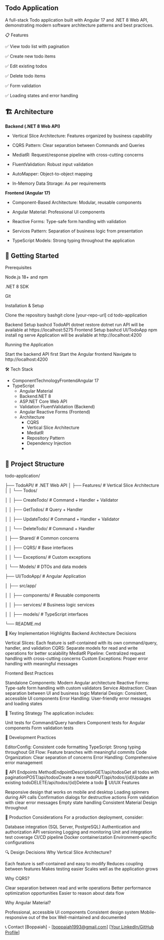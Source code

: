 ## Todo Application
A full-stack Todo application built with Angular 17 and .NET 8 Web API, demonstrating modern software architecture patterns and best practices.

📋 Features

✅ View todo list with pagination

✅ Create new todo items

✅ Edit existing todos

✅ Delete todo items

✅ Form validation

✅ Loading states and error handling


## 🏗️ Architecture

**Backend (.NET 8 Web API)**

- Vertical Slice Architecture: Features organized by business capability

- CQRS Pattern: Clear separation between Commands and Queries

- MediatR: Request/response pipeline with cross-cutting concerns

- FluentValidation: Robust input validation

- AutoMapper: Object-to-object mapping

- In-Memory Data Storage: As per requirements

**Frontend (Angular 17)**

- Component-Based Architecture: Modular, reusable components

- Angular Material: Professional UI components

- Reactive Forms: Type-safe form handling with validation

- Services Pattern: Separation of business logic from presentation

- TypeScript Models: Strong typing throughout the application


## 🚀 Getting Started

Prerequisites

Node.js 18+ and npm

.NET 8 SDK

Git

Installation & Setup

Clone the repository
bashgit clone [your-repo-url]
cd todo-application

Backend Setup
bashcd TodoAPI
dotnet restore
dotnet run
API will be available at https://localhost:5275
Frontend Setup
bashcd UI/TodoApp
npm install
ng serve
Application will be available at http://localhost:4200

Running the Application

Start the backend API first
Start the Angular frontend
Navigate to http://localhost:4200

🛠️ Tech Stack
- ComponentTechnologyFrontendAngular 17
- TypeScript
  - Angular Material
  - Backend.NET 8
  - ASP.NET Core Web API
  - Validation FluentValidation (Backend)
  -  Angular Reactive Forms (Frontend)
  -  Architecture
     - CQRS
     -  Vertical Slice Architecture
     -  MediatR
     -   Repository Pattern
     -  Dependency Injection
     -  
## 📁 Project Structure

todo-application/

├── TodoAPI/                          # .NET Web API
│   ├── Features/                     # Vertical Slice Architecture
│   │   └── Todos/

│   │       ├── CreateTodo/           # Command + Handler + Validator

│   │       ├── GetTodos/             # Query + Handler

│   │       ├── UpdateTodo/           # Command + Handler + Validator

│   │       └── DeleteTodo/           # Command + Handler

│   ├── Shared/                       # Common concerns

│   │   ├── CQRS/                     # Base interfaces

│   │   └── Exceptions/               # Custom exceptions

│   └── Models/                       # DTOs and data models

├── UI/TodoApp/                       # Angular Application

│   ├── src/app/

│   │   ├── components/               # Reusable components

│   │   ├── services/                 # Business logic services

│   │   ├── models/                   # TypeScript interfaces

└── README.md

🎯 Key Implementation Highlights
Backend Architecture Decisions

Vertical Slices: Each feature is self-contained with its own command/query, handler, and validation
CQRS: Separate models for read and write operations for better scalability
MediatR Pipeline: Centralized request handling with cross-cutting concerns
Custom Exceptions: Proper error handling with meaningful messages

Frontend Best Practices

Standalone Components: Modern Angular architecture
Reactive Forms: Type-safe form handling with custom validators
Service Abstraction: Clean separation between UI and business logic
Material Design: Consistent, accessible UI components
Error Handling: User-friendly error messages and loading states

🧪 Testing Strategy
The application includes:

Unit tests for Command/Query handlers
Component tests for Angular components
Form validation tests

🔧 Development Practices

EditorConfig: Consistent code formatting
TypeScript: Strong typing throughout
Git Flow: Feature branches with meaningful commits
Code Organization: Clear separation of concerns
Error Handling: Comprehensive error management

📝 API Endpoints
MethodEndpointDescriptionGET/api/todosGet all todos with paginationPOST/api/todosCreate a new todoPUT/api/todos/{id}Update an existing todoDELETE/api/todos/{id}Delete a todo
🎨 UI/UX Features

Responsive design that works on mobile and desktop
Loading spinners during API calls
Confirmation dialogs for destructive actions
Form validation with clear error messages
Empty state handling
Consistent Material Design throughout

🚀 Production Considerations
For a production deployment, consider:

Database integration (SQL Server, PostgreSQL)
Authentication and authorization
API versioning
Logging and monitoring
Unit and integration test coverage
CI/CD pipeline
Docker containerization
Environment-specific configurations

🔍 Design Decisions
Why Vertical Slice Architecture?

Each feature is self-contained and easy to modify
Reduces coupling between features
Makes testing easier
Scales well as the application grows

Why CQRS?

Clear separation between read and write operations
Better performance optimization opportunities
Easier to reason about data flow

Why Angular Material?

Professional, accessible UI components
Consistent design system
Mobile-responsive out of the box
Well-maintained and documented

📞 Contact
[Boppaiah] - [boppaiah1993@gmail.com]
[[Your LinkedIn/GitHub Profile](https://www.linkedin.com/in/boppaiah-subbaiah/)]

